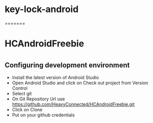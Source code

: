 # key-lock-android
=======
# HCAndroidFreebie
#
## Configuring development environment
* Install the latest version of Android Studio
* Open Android Studio and click on Check out project from Version Control
* Select git
* On Git Repository Url use https://github.com/HeavyConnected/HCAndroidFreebie.git
* Click on Clone
* Put on your github credentials
